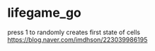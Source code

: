 # lifegame_go
press 1 to randomly creates first state of cells
<br>https://blog.naver.com/imdhson/223039986195
